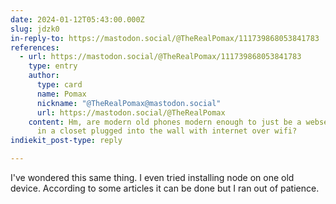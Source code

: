 ```yaml
---
date: 2024-01-12T05:43:00.000Z
slug: jdzk0
in-reply-to: https://mastodon.social/@TheRealPomax/111739868053841783
references:
  - url: https://mastodon.social/@TheRealPomax/111739868053841783
    type: entry
    author:
      type: card
      name: Pomax
      nickname: "@TheRealPomax@mastodon.social"
      url: https://mastodon.social/@TheRealPomax
    content: Hm, are modern old phones modern enough to just be a webserver, sitting
      in a closet plugged into the wall with internet over wifi?
indiekit_post-type: reply

---
```


I've wondered this same thing. I even tried installing node on one old device. According to some articles it can be done but I ran out of patience. 

